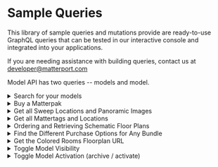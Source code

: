 # Sample Queries

This library of sample queries and mutations provide are ready-to-use GraphQL queries that can be tested in our interactive console and integrated into your applications.

If you are needing assistance with building queries, contact us at [developer@matterport.com](mailto:developer@matterport.com)

Model API has two queries -- models and model. &#x20;

<details>

<summary>Search for your models</summary>

```graphql
query {
models(query: "*") {
    totalResults
     results {
      id
      name
      description
    }
  }
}
```

[Try this query in our interactive console](https://api.matterport.com/api/graphiql/?query=query%20%7B%0Amodels\(query%3A%20%22\*%22\)%20%7B%0A%20%20%20%20totalResults%0A%20%20%20%20%20results%20%7B%0A%20%20%20%20%20%20id%0A%20%20%20%20%20%20name%0A%20%20%20%20%20%20description%0A%20%20%20%20%7D%0A%20%20%7D%0A%7D%0A)

Sample Response

```json
{
  "data": {
    "models": {
      "totalResults": 1,
      "results": [
        {
          "id": "MODEL_ID",
          "name": "352 E Java Dr",
          "description": ""
        }
      ]
    }
  }
}
```

</details>

<details>

<summary>Buy a Matterpak</summary>

Use the timed URL from the response to download the MatterPak

```graphql
mutation buyMatterpak($modelId: ID!){
  unlockModelBundle(
    id: $modelId, 
    bundleId: "mp:matterpak"
  ) {
    id
	name
	description
	availability
	assets { url }
  }
}
```

[Try this query in our interactive console.](https://api.matterport.com/api/graphiql/?query=mutation%20buyMatterpak\(%24modelId%3A%20ID!\)%7B%0A%20%20unlockModelBundle\(%0A%20%20%20%20id%3A%20%24modelId%2C%20%0A%20%20%20%20bundleId%3A%20%22mp%3Amatterpak%22%0A%20%20\)%20%7B%0A%20%20%20%20id%0A%09name%0A%09description%0A%09availability%0A%09assets%20%7B%20url%20%7D%0A%20%20%7D%0A%7D%0A\&variables=%7B%0A%20%20%22modelId%22%3A%20%22%22%0A%7D\&operationName=buyMatterpak)

Sample Response:

```json
{
  "data": {
   "unlockModelBundle": {
      "id": "mp:matterpak",
      "name": "Matterpak",
      "description": "Order high resolution assets associated with the model.",
      "availability": "unlocked",
      "assets": [
         {
"url": "https://qa-cdn-1.matterport.com/models/group_77/job_62927cc2-7552-4aad-8330-3904c5198354/wf_39d3f0f8baae4fc9aaeb6326edf55d8f/mesh/1.1.466.14860/2016-11-09_0240.05/62927cc275524aad83303904c5198354.zip?t=2-b3da2c89760c80f1671bc260d678d949f29bd8a8-1573485841-1"

         }
      ]
    }
  }
}
```

</details>

<details>

<summary>Get all Sweep Locations and Panoramic Images</summary>

Panoramic images are currently only available as **skyboxes.**&#x20;

A skybox is made out of six images - each image individually projected onto the shape of a cube - that is: **top**, **bottom**, **left**, **right**, **front** and **back** sides. Skyboxes are abailable in 2K and come bundled with position and rotation data.&#x20;

```graphql
fragment panoFragment on PanoramicImageLocation{
  id
  skybox {
    id
    status
    format
    children
  }
}

query getSweeps($modelId: ID!){
    model(id: $modelId) {
      locations {
        id
        model { id }
        position { x, y, z }
        floor { id }
        room { id }
        panos { ...panoFragment }
            
    }
  }
}

```

[Try this query in our interactive console](https://api.matterport.com/api/graphiql/?query=fragment%20panoFragment%20on%20PanoramicImageLocation%7B%0A%20%20id%0A%20%20skybox%20%7B%0A%20%20%20%20id%0A%20%20%20%20status%0A%20%20%20%20format%0A%20%20%20%20children%0A%20%20%7D%0A%7D%0A%0Aquery%20getSweeps\(%24modelId%3A%20ID!\)%7B%0A%20%20%20%20model\(id%3A%20%24modelId\)%20%7B%0A%20%20%20%20%20%20locations%20%7B%0A%20%20%20%20%20%20%20%20id%0A%20%20%20%20%20%20%20%20model%20%7B%20id%20%7D%0A%20%20%20%20%20%20%20%20position%20%7B%20x%2C%20y%2C%20z%20%7D%0A%20%20%20%20%20%20%20%20floor%20%7B%20id%20%7D%0A%20%20%20%20%20%20%20%20room%20%7B%20id%20%7D%0A%20%20%20%20%20%20%20%20panos%20%7B%20...panoFragment%20%7D%0A%20%20%20%20%20%20%20%20%20%20%20%20%0A%20%20%20%20%7D%0A%20%20%7D%0A%7D%0A\&variables=%7B%0A%20%20%22modelId%22%3A%20%22%22%0A%7D\&operationName=getSweeps)

Sample Response:

```
{
  "data": {
    "model": {
      "locations": [
        {
          "id": "a0723324-ab3e-4500-bdee-8fec13d3ae9d",
          "model": {
            "id": "MODEL_ID"
          },
          "position": {
            "x": 0,
            "y": 0,
            "z": 0
          },
          "panos": [
            {
              "id": "a0723324-ab3e-4500-bdee-8fec13d3ae9d",
              "skybox": {
                "id": "a0723324-ab3e-4500-bdee-8fec13d3ae9d",
                "status": "available",
                "format": "skybox",
                "children": [
                  "https://qa-cdn-1.matterport.com/models/1a56eedeff7d4a7481b961c009ae9236/assets/pan/~/high/a0723324ab3e4500bdee8fec13d3ae9d_skybox0.jpg?t=2-c81c9af53e390d7c5d9946f73a74665f0e06757c-1573701898-1",
                  "https://qa-cdn-1.matterport.com/models/1a56eedeff7d4a7481b961c009ae9236/assets/pan/~/high/a0723324ab3e4500bdee8fec13d3ae9d_skybox1.jpg?t=2-c81c9af53e390d7c5d9946f73a74665f0e06757c-1573701898-1",
                  "https://qa-cdn-1.matterport.com/models/1a56eedeff7d4a7481b961c009ae9236/assets/pan/~/high/a0723324ab3e4500bdee8fec13d3ae9d_skybox2.jpg?t=2-c81c9af53e390d7c5d9946f73a74665f0e06757c-1573701898-1",
                  "https://qa-cdn-1.matterport.com/models/1a56eedeff7d4a7481b961c009ae9236/assets/pan/~/high/a0723324ab3e4500bdee8fec13d3ae9d_skybox3.jpg?t=2-c81c9af53e390d7c5d9946f73a74665f0e06757c-1573701898-1",
                  "https://qa-cdn-1.matterport.com/models/1a56eedeff7d4a7481b961c009ae9236/assets/pan/~/high/a0723324ab3e4500bdee8fec13d3ae9d_skybox4.jpg?t=2-c81c9af53e390d7c5d9946f73a74665f0e06757c-1573701898-1",
                  "https://qa-cdn-1.matterport.com/models/1a56eedeff7d4a7481b961c009ae9236/assets/pan/~/high/a0723324ab3e4500bdee8fec13d3ae9d_skybox5.jpg?t=2-c81c9af53e390d7c5d9946f73a74665f0e06757c-1573701898-1"
                ]
              }
            }
          ]
        },
        {
…
```

</details>

<details>

<summary>Get all Mattertags and Locations</summary>

```graphql
query getMattertags($modelId: ID!){
    model(id: $modelId) {
      mattertags {
          id 
          label
          description
          media
          position {x, y, z}
      }
  }
}
```

[Try this query in our interactive console](https://api.matterport.com/api/graphiql/?query=query%20getMattertags\(%24modelId%3A%20ID!\)%7B%0A%20%20%20%20model\(id%3A%20%24modelId\)%20%7B%0A%20%20%20%20%20%20mattertags%20%7B%0A%20%20%20%20%20%20%20%20%20%20id%20%0A%20%20%20%20%20%20%20%20%20%20label%0A%20%20%20%20%20%20%20%20%20%20description%0A%20%20%20%20%20%20%20%20%20%20media%0A%20%20%20%20%20%20%20%20%20%20position%20%7Bx%2C%20y%2C%20z%7D%0A%20%20%20%20%20%20%7D%0A%20%20%7D%0A%7D%0A\&variables=%7B%0A%20%20%22modelId%22%3A%20%22%22%0A%7D\&operationName=getMattertags)

Sample Response

```
{
  "data": {
    "model": {
      "mattertags": [
        {
          "id": $modelId,
          "label": "Nest Thermostat",
          "description": "",
          "media": "https://www.youtube.com/watch?v=vgowFxYI8PI",
          "position": {
            "x": -1.20415628,
            "y": -5.35434341,
            "z": 3.1942153
          }
        },
        {…
```

</details>

<details>

<summary>Ordering and Retrieving Schematic Floor Plans</summary>

Floor plan assets won't be available until our floor plan team returns it (normal speed is about 2 days).

```graphql
mutation buyFloorplan($modelId: ID!){
  unlockModelBundle(
    id: $modelId,
    bundleId: "cubicasa:floorplan",
    options: { deliverySpeed: normal }
  ){
    id
    name
    description
    availability
    assets { url }
  }
}
```

[Try this mutation in our interactive console](https://api.matterport.com/api/graphiql/?query=mutation%20buyFloorplan\(%24modelId%3A%20ID!\)%7B%0A%20%20unlockModelBundle\(%0A%20%20%20%20id%3A%20%24modelId%2C%0A%20%20%20%20bundleId%3A%20%22cubicasa%3Afloorplan%22%2C%0A%20%20%20%20options%3A%20%7B%20deliverySpeed%3A%20normal%20%7D%0A%20%20\)%7B%0A%20%20%20%20id%0A%20%20%20%20name%0A%20%20%20%20description%0A%20%20%20%20availability%0A%20%20%20%20assets%20%7B%20url%20%7D%0A%20%20%7D%0A%7D%0A\&variables=%7B%0A%20%20%22modelId%22%3A%20%22%22%0A%7D\&operationName=buyFloorplan)

#### Find the Available Delivery Speeds for Ordering Schematic Floorplan

```
query getSupportedFloorplanDeliverySpeeds($modelId: ID!) {
   model(id: $modelId) {
  	bundle(id: "cubicasa:floorplan") {
     	supportedOptions { deliverySpeeds }
  	}
   }
}
```

[Try this query in our interactive console](https://api.matterport.com/api/graphiql/?query=query%20getSupportedFloorplanDeliverySpeeds\(%24modelId%3A%20ID!\)%20%7B%0A%20%20%20model\(id%3A%20%24modelId\)%20%7B%0A%20%20%09bundle\(id%3A%20%22cubicasa%3Afloorplan%22\)%20%7B%0A%20%20%20%20%20%09supportedOptions%20%7B%20deliverySpeeds%20%7D%0A%20%20%09%7D%0A%20%20%20%7D%0A%7D%0A\&variables=%7B%0A%20%20%22modelId%22%3A%20%22%22%0A%7D\&operationName=getSupportedFloorplanDeliverySpeeds)

```
fragment asset on Asset{
  id
  url
  validUntil
  format
  filename
  status
}

query getBundleAssets($modelId: ID!){
  model(id: $modelId) {
    bundles {
      id
      availability
      name
      description
      assets { ...asset }
      supportedOptions {
        deliverySpeeds
      }
    }
  }
}
```

[Try this query in our interactive console](https://api.matterport.com/api/graphiql/?query=fragment%20asset%20on%20Asset%7B%0A%20%20id%0A%20%20url%0A%20%20validUntil%0A%20%20format%0A%20%20filename%0A%20%20status%0A%7D%0A%0Aquery%20getBundleAssets\(%24modelId%3A%20ID!\)%7B%0A%20%20model\(id%3A%20%24modelId\)%20%7B%0A%20%20%20%20bundles%20%7B%0A%20%20%20%20%20%20id%0A%20%20%20%20%20%20availability%0A%20%20%20%20%20%20name%0A%20%20%20%20%20%20description%0A%20%20%20%20%20%20assets%20%7B%20...asset%20%7D%0A%20%20%20%20%20%20supportedOptions%20%7B%0A%20%20%20%20%20%20%20%20deliverySpeeds%0A%20%20%20%20%20%20%7D%0A%20%20%20%20%7D%0A%20%20%7D%0A%7D%0A\&variables=%7B%0A%20%20%22modelId%22%3A%20%22%22%0A%7D\&operationName=getBundleAssets)

#### **Retrieve the assets**

```
query getFloorplan($modelId: ID!) {
  model(id: $modelId) {
    bundle(id: "cubicasa:floorplan") {
      assets { url }
    }
  }
}
```

[Try this query in our interactive console](https://api.matterport.com/api/graphiql/?query=query%20getFloorplan\(%24modelId%3A%20ID!\)%20%7B%0A%20%20model\(id%3A%20%24modelId\)%20%7B%0A%20%20%20%20bundle\(id%3A%20%22cubicasa%3Afloorplan%22\)%20%7B%0A%20%20%20%20%20%20assets%20%7B%20url%20%7D%0A%20%20%20%20%7D%0A%20%20%7D%0A%7D%0A\&variables=%7B%0A%20%20%22modelId%22%3A%20%22%22%0A%7D\&operationName=getFloorplan)

</details>

<details>

<summary>Find the Different Purchase Options for Any Bundle</summary>

```graphql
query getSupportedOptions($modelId: ID!) {
   model(id: $modelId) {
      bundles {
         supportedOptions { 
         measurementUnits
         deliverySpeeds 
         }
      }
   }
}
```

[Try this query in our interactive console](https://api.matterport.com/api/graphiql/?query=query%20getSupportedOptions\(%24modelId%3A%20ID!\)%20%7B%0A%20%20%20model\(id%3A%20%24modelId\)%20%7B%0A%20%20%09bundles%20%7B%0A%20%20%20%20%20%09supportedOptions%20%7B%20%0A%20%20%20%20%20%20%20%20measurementUnits%0A%20%20%20%20%20%20%20%20deliverySpeeds%20%0A%20%20%20%20%20%20%7D%0A%20%20%09%7D%0A%20%20%20%7D%0A%7D%0A\&variables=%7B%0A%20%20%22modelId%22%3A%20%22%22%0A%7D\&operationName=getSupportedOptions)

</details>

<details>

<summary>Get the Colored Rooms Floorplan URL</summary>

```graphql
query getColoredRooms($modelId: ID!){
 model(id: $modelId) {
    assets {
      floorplans(provider: "matterport", flags: [colored_rooms]) {
        provider
        format
        flags
        id
        url
      }
    }
  }
}
```

[Try this query in our interactive console](https://api.matterport.com/api/graphiql/?query=query%20getColoredRooms\(%24modelId%3A%20ID!\)%7B%0A%20model\(id%3A%20%24modelId\)%20%7B%0A%20%20%20%20assets%20%7B%0A%20%20%20%20%20%20floorplans\(provider%3A%20%22matterport%22%2C%20flags%3A%20%5Bcolored\_rooms%5D\)%20%7B%0A%20%20%20%20%20%20%20%20provider%0A%20%20%20%20%20%20%20%20format%0A%20%20%20%20%20%20%20%20flags%0A%20%20%20%20%20%20%20%20id%0A%20%20%20%20%20%20%20%20url%0A%20%20%20%20%20%20%7D%0A%20%20%09%7D%0A%09%7D%0A%7D%0A\&variables=%7B%0A%20%20%22modelId%22%3A%20%22%22%0A%7D\&operationName=getColoredRooms)

</details>

<details>

<summary>Toggle Model Visibility</summary>

```graphql
mutation toggleModelVisibility($modelId: ID!, $visibility: ModelVisibility!){
  updateModelVisibility(
    id: $modelId,
    visibility: $visibility
  ){
    id
  }
}
```

[Try this mutation in our interactive console](https://api.matterport.com/api/graphiql/?query=mutation%20toggleModelVisibility\(%24modelId%3A%20ID!%2C%20%24visibility%3A%20ModelVisibility!\)%7B%0A%20%20updateModelVisibility\(%0A%20%20%20%20id%3A%20%24modelId%2C%0A%20%20%20%20visibility%3A%20%24visibility%0A%20%20\)%7B%0A%20%20%20%20id%0A%20%20%7D%0A%7D%0A%0A\&variables=%7B%0A%20%20%22modelId%22%3A%20%22%22%2C%0A%20%20%22visibility%22%3A%20%22private%22%0A%7D\&operationName=toggleModelVisibility)

</details>

<details>

<summary>Toggle Model Activation (archive / activate)</summary>

```graphql
mutation toggleModelActivation($modelId: ID!, $state: ModelStateChange!){
  updateModelState(
    id: $modelId,
    state: $state
  ){
    id
  }
}
```

[Try this mutation in our interactive console](https://api.matterport.com/api/graphiql/?query=mutation%20toggleModelActivation\(%24modelId%3A%20ID!%2C%20%24state%3A%20ModelStateChange!\)%7B%0A%20%20updateModelState\(%0A%20%20%20%20id%3A%20%24modelId%2C%0A%20%20%20%20state%3A%20%24state%0A%20%20\)%7B%0A%20%20%20%20id%0A%20%20%7D%0A%0A%7D%0A\&variables=%7B%0A%20%20%22modelId%22%3A%20%22%22%2C%0A%20%20%22state%22%3A%20%22inactive%22%0A%7D\&operationName=toggleModelActivation)

</details>
